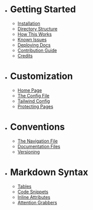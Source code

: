 * # Getting Started

	* [Installation](installation)
	* [Directory Structure](structure)
	* [How This Works](architecture)
	* [Known Issues](known-issues)
	* [Deploying Docs](deployment)
	* [Contribution Guide](contribute)
	* [Credits](credits)

	
* # Customization

	* [Home Page](customize-home)
	* [The Config File](customize-config)
	* [Tailwind Config](customize-tailwind)
	* [Protecting Pages](customize-auth)
	
* # Conventions
	* [The Navigation File](convention-nav)
	* [Documentation Files](convention-doc)
	* [Versioning](convention-versions)
	
* # Markdown Syntax

	* [Tables](markdown-tables)
	* [Code Snippets](markdown-code)
	* [Inline Attributes](markdown-attributes)
	* [Attention Grabbers](markdown-alerts)
